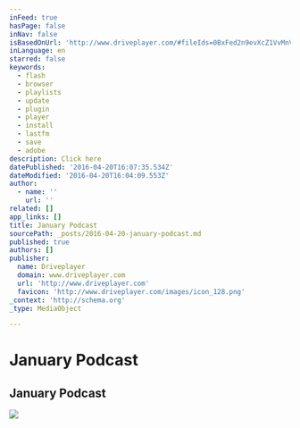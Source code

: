 ```yaml
---
inFeed: true
hasPage: false
inNav: false
isBasedOnUrl: 'http://www.driveplayer.com/#fileIds=0BxFed2n9evXcZ1VvMnVqQTV4aGM&userId=116943233485758540757'
inLanguage: en
starred: false
keywords:
  - flash
  - browser
  - playlists
  - update
  - plugin
  - player
  - install
  - lastfm
  - save
  - adobe
description: Click here
datePublished: '2016-04-20T16:07:35.534Z'
dateModified: '2016-04-20T16:04:09.553Z'
author:
  - name: ''
    url: ''
related: []
app_links: []
title: January Podcast
sourcePath: _posts/2016-04-20-january-podcast.md
published: true
authors: []
publisher:
  name: Driveplayer
  domain: www.driveplayer.com
  url: 'http://www.driveplayer.com'
  favicon: 'http://www.driveplayer.com/images/icon_128.png'
_context: 'http://schema.org'
_type: MediaObject

---
```

# January Podcast

<article style=""><h1>January Podcast</h1><img src="https://s3-us-west-2.amazonaws.com/the-grid-img/p/8b6b88b388baa4161fb1f7247bf58474df6b9a15.png" /></article>